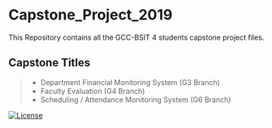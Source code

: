 # Capstone_Project_2019
This Repository contains all the GCC-BSIT 4 students capstone project files.
## Capstone Titles
> * Department Financial Monitoring System (G3 Branch)
> * Faculty Evaluation (G4 Branch)
> * Scheduling / Attendance Monitoring System (G6 Branch)

[![License](https://img.shields.io/apm/l/vim-mode.svg)](https://github.com/gcc-bsit-4/.git)
